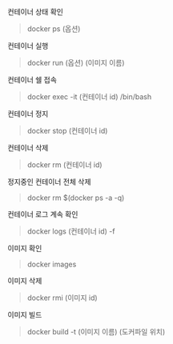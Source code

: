 컨테이너 상태 확인

> docker ps (옵션)

컨테이너 실행

> docker run (옵션) (이미지 이름)

컨테이너 쉘 접속

> docker exec -it (컨테이너 id) /bin/bash

컨테이너 정지

> docker stop (컨테이너 id)

컨테이너 삭제

> docker rm (컨테이너 id)

정지중인 컨테이너 전체 삭제

> docker rm $(docker ps -a -q)

컨테이너 로그 계속 확인

> docker logs (컨테이너 id) -f

이미지 확인

> docker images

이미지 삭제

> docker rmi (이미지 id)

이미지 빌드

> docker build -t (이미지 이름) (도커파일 위치)
